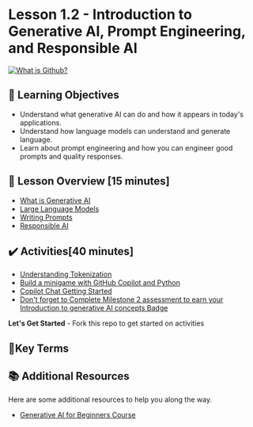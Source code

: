 <!-- 💡 Tip for viewing this file: To see this markdown file in a nicely formatted preview mode in VS Code, press Ctrl+Shift+V. You can also right-click on the file tab and select "Open Preview" or use the Command Palette (Ctrl+Shift+P) and search for "Markdown: Open Preview". -->

# Lesson 1.2 - Introduction to Generative AI, Prompt Engineering, and Responsible AI


[![What is Github?](https://img.youtube.com/vi/LAF-lACf2QY/0.jpg)](https://www.youtube.com/watch?v=LAF-lACf2QY)


## 🎯 Learning Objectives
- Understand what generative AI can do and how it appears in today's applications.
- Understand how language models can understand and generate language.
- Learn about prompt engineering and how you can engineer good prompts and quality responses.

## 📌 Lesson Overview [15 minutes]
- [What is Generative AI](../lesson-1.2/what-is-generative-ai.md)
- [Large Language Models](../lesson-1.2/use-llm.md)
- [Writing Prompts](../lesson-1.2/writing-prompts.md)
- [Responsible AI](../lesson-1.2/responsible-ai.md)

## ✔️ Activities[40 minutes]

- [Understanding Tokenization](../lesson-1.2/exercises/tokenization.md)
- [Build a minigame with GitHub Copilot and Python](https://learn.microsoft.com/en-us/training/modules/challenge-project-create-mini-game-with-copilot/?sharingId=F67AE3DA365A6582)
- [Copilot Chat Getting Started](https://learn.microsoft.com/en-us/training/modules/introduction-to-github-copilot/?sharingId=F67AE3DA365A6582&ns-enrollment-type=Collection&ns-enrollment-id=6pggu7t4ymkxy0)
- [Don't forget to Complete Milestone 2 assessment to earn your Introduction to generative AI concepts Badge](https://learn.microsoft.com/en-us/plans/dk77t1toywz6j5?sharingId=F67AE3DA365A6582)

**Let's Get Started** - Fork this repo to get started on activities

## 📑Key Terms

## 📚 Additional Resources
Here are some additional resources to help you along the way.
- [Generative AI for Beginners Course](https://microsoft.github.io/generative-ai-for-beginners/)

